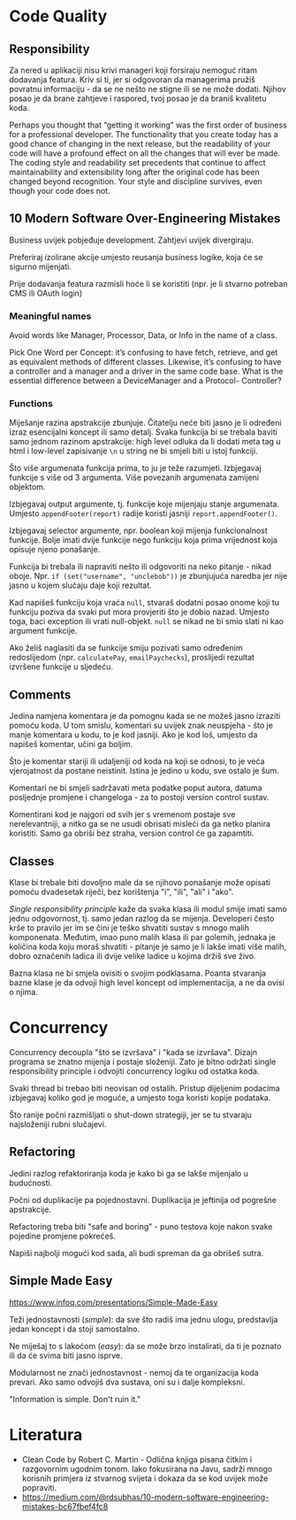 # Code Quality

## Responsibility

Za nered u aplikaciji nisu krivi manageri koji forsiraju nemoguć ritam dodavanja featura. Kriv si ti, jer si odgovoran da managerima pružiš povratnu informaciju - da se ne nešto ne stigne ili se ne može dodati. Njihov posao je da brane zahtjeve i raspored, tvoj posao je da braniš kvalitetu koda.

Perhaps you thought that “getting it working” was the first order of business for a professional developer. The functionality that you create today has a good chance of changing in the next release, but the readability of your code will have a profound effect on all the changes that will ever be made. The coding style and readability set precedents that continue to affect maintainability and extensibility long after the original code has been changed beyond recognition. Your style and discipline survives, even though your code does not.

## 10 Modern Software Over-Engineering Mistakes

Business uvijek pobjeđuje development. Zahtjevi uvijek divergiraju.

Preferiraj izolirane akcije umjesto reusanja business logike, koja će se sigurno mijenjati.

Prije dodavanja featura razmisli hoće li se koristiti (npr. je li stvarno potreban CMS ili OAuth login)

### Meaningful names

Avoid words like Manager, Processor, Data, or Info in the name of a class.

Pick One Word per Concept: it’s confusing to have fetch, retrieve, and get as equivalent methods of different classes. Likewise, it’s confusing to have a controller and a manager and a driver in the same code base. What is the essential difference between a DeviceManager and a Protocol- Controller?

### Functions

Miješanje razina apstrakcije zbunjuje. Čitatelju neće biti jasno je li određeni izraz esencijalni koncept ili samo detalj. Svaka funkcija bi se trebala baviti samo jednom razinom apstrakcije: high level odluka da li dodati meta tag u html i low-level zapisivanje `\n` u string ne bi smjeli biti u istoj funkciji.

Što više argumenata funkcija prima, to ju je teže razumjeti. Izbjegavaj funkcije s više od 3 argumenta. Više povezanih argumenata zamijeni objektom.

Izbjegavaj output argumente, tj. funkcije koje mijenjaju stanje argumenata. Umjesto `appendFooter(report)` radije koristi jasniji `report.appendFooter()`.

Izbjegavaj selector argumente, npr. boolean koji mijenja funkcionalnost funkcije. Bolje imati dvije funkcije nego funkciju koja prima vrijednost koja opisuje njeno ponašanje.

Funkcija bi trebala ili napraviti nešto ili odgovoriti na neko pitanje - nikad oboje. Npr. `if (set("username", "unclebob"))` je zbunjujuća naredba jer nije jasno u kojem slučaju daje koji rezultat.

Kad napišeš funkciju koja vraća `null`, stvaraš dodatni posao onome koji tu funkciju poziva da svaki put mora provjeriti što je dobio nazad. Umjesto toga, baci exception ili vrati null-objekt. `null` se nikad ne bi smio slati ni kao argument funkcije.

Ako želiš naglasiti da se funkcije smiju pozivati samo određenim redoslijedom (npr. `calculatePay`, `emailPaychecks`), proslijedi rezultat izvršene funkcije u sljedeću.

## Comments

Jedina namjena komentara je da pomognu kada se ne možeš jasno izraziti pomoću koda. U tom smislu, komentari su uvijek znak neuspjeha - što je manje komentara u kodu, to je kod jasniji. Ako je kod loš, umjesto da napišeš komentar, učini ga boljim.

Što je komentar stariji ili udaljeniji od koda na koji se odnosi, to je veća vjerojatnost da postane neistinit. Istina je jedino u kodu, sve ostalo je šum.

Komentari ne bi smjeli sadržavati meta podatke poput autora, datuma posljednje promjene i changeloga - za to postoji version control sustav.

Komentirani kod je najgori od svih jer s vremenom postaje sve nerelevantniji, a nitko ga se ne usudi obrisati misleći da ga netko planira koristiti. Samo ga obriši bez straha, version control će ga zapamtiti.

## Classes

Klase bi trebale biti dovoljno male da se njihovo ponašanje može opisati pomoću dvadesetak riječi, bez korištenja "i", "ili", "ali" i "ako".

*Single responsibility principle* kaže da svaka klasa ili modul smije imati samo jednu odgovornost, tj. samo jedan razlog da se mijenja. Developeri često krše to pravilo jer im se čini je teško shvatiti sustav s mnogo malih komponenata. Međutim, imao puno malih klasa ili par golemih, jednaka je količina koda koju moraš shvatiti - pitanje je samo je li lakše imati više malih, dobro označenih ladica ili dvije velike ladice u kojima držiš sve živo.

Bazna klasa ne bi smjela ovisiti o svojim podklasama. Poanta stvaranja bazne klase je da odvoji high level koncept od implementacija, a ne da ovisi o njima.

# Concurrency

Concurrency decoupla "što se izvršava" i "kada se izvršava". Dizajn programa se znatno mijenja i postaje složeniji. Zato je bitno održati single responsibility principle i odvojiti concurrency logiku od ostatka koda.

Svaki thread bi trebao biti neovisan od ostalih. Pristup dijeljenim podacima izbjegavaj koliko god je moguće, a umjesto toga koristi kopije podataka.

Što ranije počni razmišljati o shut-down strategiji, jer se tu stvaraju najsloženiji rubni slučajevi.

## Refactoring

Jedini razlog refaktoriranja koda je kako bi ga se lakše mijenjalo u budućnosti.

Počni od duplikacije pa pojednostavni. Duplikacija je jeftinija od pogrešne apstrakcije.

Refactoring treba biti "safe and boring" - puno testova koje nakon svake pojedine promjene pokrećeš.

Napiši najbolji mogući kod sada, ali budi spreman da ga obrišeš sutra.

## Simple Made Easy

https://www.infoq.com/presentations/Simple-Made-Easy

Teži jednostavnosti (*simple*): da sve što radiš ima jednu ulogu, predstavlja jedan koncept i da stoji samostalno.

Ne miješaj to s lakoćom (*easy*): da se može brzo instalirati, da ti je poznato ili da će svima biti jasno isprve.

Modularnost ne znači jednostavnost - nemoj da te organizacija koda prevari. Ako samo odvojiš dva sustava, oni su i dalje kompleksni.

"Information is simple. Don't ruin it."

# Literatura

* Clean Code by Robert C. Martin - Odlična knjiga pisana čitkim i razgovornim ugodnim tonom. Iako fokusirana na Javu, sadrži mnogo korisnih primjera iz stvarnog svijeta i dokaza da se kod uvijek može popraviti.
* https://medium.com/@rdsubhas/10-modern-software-engineering-mistakes-bc67fbef4fc8

